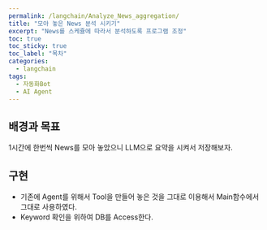 ```yaml
---
permalink: /langchain/Analyze_News_aggregation/
title: "모아 놓은 News 분석 시키기"
excerpt: "News를 스케쥴에 따라서 분석하도록 프로그램 조정"
toc: true
toc_sticky: true
toc_label: "목차"
categories:
  - langchain
tags:
  - 자동화Bot
  - AI Agent
---
```


## 배경과 목표

1시간에 한번씩 News를 모아 놓았으니 LLM으로 요약을 시켜서 저장해보자.

## 구현

- 기존에 Agent를 위해서 Tool을 만들어 놓은 것을 그대로 이용해서 Main함수에서 그대로 사용하였다.
- Keyword 확인을 위하여 DB를 Access한다.

### 
